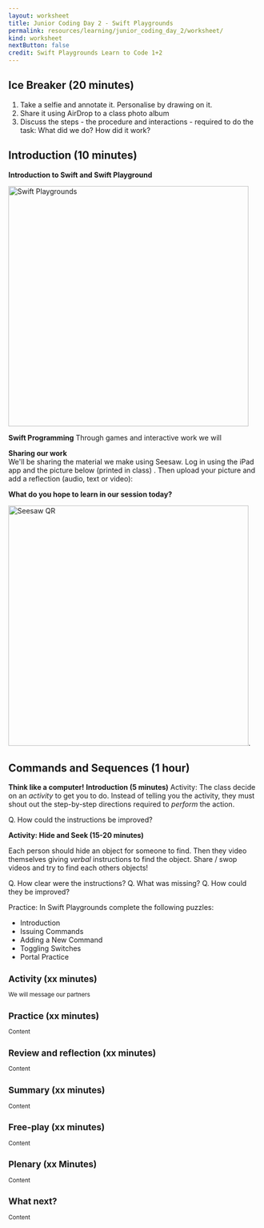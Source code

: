 ```yaml
---
layout: worksheet
title: Junior Coding Day 2 - Swift Playgrounds
permalink: resources/learning/junior_coding_day_2/worksheet/
kind: worksheet
nextButton: false
credit: Swift Playgrounds Learn to Code 1+2
---
```

## Ice Breaker (20 minutes) ##

1. Take a selfie and annotate it. Personalise by drawing on it.
2.  Share it using AirDrop to a class photo album
3. Discuss the steps - the procedure and interactions - required to do the task: What did we do? How did it work?

## Introduction (10 minutes) ##

**Introduction to Swift and Swift Playground**

<img src="{{site.baseurl}}/resources/learning/junior_coding_day_2/images/swiftplayground.jpg" width="480" alt="Swift Playgrounds">

**Swift Programming**
Through games and interactive work we will 

**Sharing our work**  
We'll be sharing the material we make using Seesaw. Log in using the iPad app and the picture below (printed in class) . Then upload your picture and add a reflection (audio, text or video):

**What do you hope to learn in our session today?**

<img src="{{site.baseurl}}/resources/learning/junior_coding_day_2/images/seesaw_qr.png" width="480" alt="Seesaw QR">.



## Commands and Sequences (1 hour) ##

**Think like a computer!**
**Introduction (5 minutes)**
Activity: The class decide on an *activity* to get you to do. Instead of telling you the activity, they must shout out the step-by-step directions required to *perform* the action.

Q. How could the instructions be improved?

**Activity: Hide and Seek (15-20 minutes)**

Each person should hide an object for someone to find. Then they video themselves giving *verbal* instructions to find the object. Share / swop videos and try to find each others objects!

Q. How clear were the instructions? 
Q. What was missing?
Q. How could they be improved?

Practice: In Swift Playgrounds complete the following puzzles:

* Introduction
* Issuing Commands
* Adding a New Command
* Toggling Switches
* Portal Practice

<small>

## Activity (xx minutes) ##

We will message our partners

## Practice (xx minutes) ##

Content

## Review and reflection (xx minutes) ##

Content

## Summary (xx minutes) ##

Content

## Free-play (xx minutes) ##

Content

## Plenary (xx Minutes) ##

Content

## What next? ##

Content